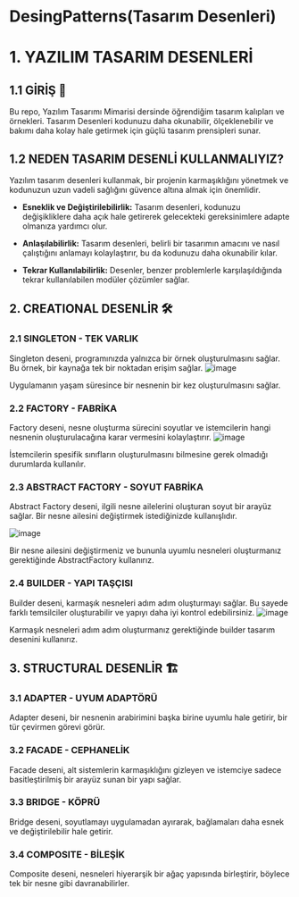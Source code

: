 # DesingPatterns(Tasarım Desenleri)

# 1. YAZILIM TASARIM DESENLERİ

## 1.1 GİRİŞ 🚀

 Bu repo, Yazılım Tasarımı Mimarisi dersinde öğrendiğim tasarım kalıpları ve örnekleri. Tasarım Desenleri kodunuzu daha okunabilir, ölçeklenebilir ve bakımı daha kolay hale getirmek için güçlü tasarım prensipleri sunar.

## 1.2 NEDEN TASARIM DESENLİ KULLANMALIYIZ?

Yazılım tasarım desenleri kullanmak, bir projenin karmaşıklığını yönetmek ve kodunuzun uzun vadeli sağlığını güvence altına almak için önemlidir.

- **Esneklik ve Değiştirilebilirlik:** Tasarım desenleri, kodunuzu değişikliklere daha açık hale getirerek gelecekteki gereksinimlere adapte olmanıza yardımcı olur.

- **Anlaşılabilirlik:** Tasarım desenleri, belirli bir tasarımın amacını ve nasıl çalıştığını anlamayı kolaylaştırır, bu da kodunuzu daha okunabilir kılar.

- **Tekrar Kullanılabilirlik:** Desenler, benzer problemlerle karşılaşıldığında tekrar kullanılabilen modüler çözümler sağlar.


## 2. CREATIONAL DESENLİR 🛠️

### 2.1 SINGLETON - TEK VARLIK

Singleton deseni, programınızda yalnızca bir örnek oluşturulmasını sağlar. Bu örnek, bir kaynağa tek bir noktadan erişim sağlar.
![image](https://github.com/aksoysoftware/DesingPatterns/assets/99371051/58ee1073-e8aa-4edf-bc4f-5998a8508088)


Uygulamanın yaşam süresince bir nesnenin bir kez oluşturulmasını sağlar.

### 2.2 FACTORY - FABRİKA

Factory deseni, nesne oluşturma sürecini soyutlar ve istemcilerin hangi nesnenin oluşturulacağına karar vermesini kolaylaştırır.
![image](https://github.com/aksoysoftware/DesingPatterns/assets/99371051/82f5890b-80cc-4347-9951-10eabb5e7d85)

İstemcilerin spesifik sınıfların oluşturulmasını bilmesine gerek olmadığı durumlarda kullanılır.

### 2.3 ABSTRACT FACTORY - SOYUT FABRİKA

Abstract Factory deseni, ilgili nesne ailelerini oluşturan soyut bir arayüz sağlar. Bir nesne ailesini değiştirmek istediğinizde kullanışlıdır.

![image](https://github.com/aksoysoftware/DesingPatterns/assets/99371051/fbaa35c3-7a4e-490f-806c-741e8b7069ad)


Bir nesne ailesini değiştirmeniz ve bununla uyumlu nesneleri oluşturmanız gerektiğinde AbstractFactory kullanırız.

### 2.4 BUILDER - YAPI TAŞÇISI

Builder deseni, karmaşık nesneleri adım adım oluşturmayı sağlar. Bu sayede farklı temsilciler oluşturabilir ve yapıyı daha iyi kontrol edebilirsiniz.
![image](https://github.com/aksoysoftware/DesingPatterns/assets/99371051/f635c449-7b08-4d46-a42f-60c9753bf0f2)

Karmaşık nesneleri adım adım oluşturmanız gerektiğinde builder tasarım desenini kullanırız.

## 3. STRUCTURAL DESENLİR 🏗️

### 3.1 ADAPTER - UYUM ADAPTÖRÜ

Adapter deseni, bir nesnenin arabirimini başka birine uyumlu hale getirir, bir tür çevirmen görevi görür.

### 3.2 FACADE - CEPHANELİK

Facade deseni, alt sistemlerin karmaşıklığını gizleyen ve istemciye sadece basitleştirilmiş bir arayüz sunan bir yapı sağlar.

### 3.3 BRIDGE - KÖPRÜ

Bridge deseni, soyutlamayı uygulamadan ayırarak, bağlamaları daha esnek ve değiştirilebilir hale getirir.

### 3.4 COMPOSITE - BİLEŞİK

Composite deseni, nesneleri hiyerarşik bir ağaç yapısında birleştirir, böylece tek bir nesne gibi davranabilirler.
